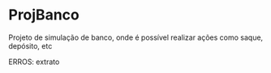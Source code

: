 # ProjBanco

Projeto de simulação de banco, onde é possível realizar ações como saque, depósito, etc

ERROS: extrato
